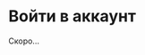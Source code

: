 # Войти в аккаунт
Скоро...
<script type="text/javascript">
/*! jshashes - New BSD License - https://github.com/h2non/jshashes */
(function(){var n;function e(n){var e,t,r="",o=-1,f;if(n&&n.length){f=n.length;while((o+=1)<f){e=n.charCodeAt(o);t=o+1<f?n.charCodeAt(o+1):0;if(55296<=e&&e<=56319&&56320<=t&&t<=57343){e=65536+((e&1023)<<10)+(t&1023);o+=1}if(e<=127){r+=String.fromCharCode(e)}else if(e<=2047){r+=String.fromCharCode(192|e>>>6&31,128|e&63)}else if(e<=65535){r+=String.fromCharCode(224|e>>>12&15,128|e>>>6&63,128|e&63)}else if(e<=2097151){r+=String.fromCharCode(240|e>>>18&7,128|e>>>12&63,128|e>>>6&63,128|e&63)}}}return r}function t(n){var e,t,r,o,f,i=[],h;e=t=r=o=f=0;if(n&&n.length){h=n.length;n+="";while(e<h){r=n.charCodeAt(e);t+=1;if(r<128){i[t]=String.fromCharCode(r);e+=1}else if(r>191&&r<224){o=n.charCodeAt(e+1);i[t]=String.fromCharCode((r&31)<<6|o&63);e+=2}else{o=n.charCodeAt(e+1);f=n.charCodeAt(e+2);i[t]=String.fromCharCode((r&15)<<12|(o&63)<<6|f&63);e+=3}}}return i.join("")}function r(n,e){var t=(n&65535)+(e&65535),r=(n>>16)+(e>>16)+(t>>16);return r<<16|t&65535}function o(n,e){return n<<e|n>>>32-e}function f(n,e){var t=e?"0123456789ABCDEF":"0123456789abcdef",r="",o,f=0,i=n.length;for(;f<i;f+=1){o=n.charCodeAt(f);r+=t.charAt(o>>>4&15)+t.charAt(o&15)}return r}function i(n){var e,t=n.length,r="";for(e=0;e<t;e+=1){r+=String.fromCharCode(n.charCodeAt(e)&255,n.charCodeAt(e)>>>8&255)}return r}function h(n){var e,t=n.length,r="";for(e=0;e<t;e+=1){r+=String.fromCharCode(n.charCodeAt(e)>>>8&255,n.charCodeAt(e)&255)}return r}function u(n){var e,t=n.length*32,r="";for(e=0;e<t;e+=8){r+=String.fromCharCode(n[e>>5]>>>24-e%32&255)}return r}function a(n){var e,t=n.length*32,r="";for(e=0;e<t;e+=8){r+=String.fromCharCode(n[e>>5]>>>e%32&255)}return r}function c(n){var e,t=n.length*8,r=Array(n.length>>2),o=r.length;for(e=0;e<o;e+=1){r[e]=0}for(e=0;e<t;e+=8){r[e>>5]|=(n.charCodeAt(e/8)&255)<<e%32}return r}function l(n){var e,t=n.length*8,r=Array(n.length>>2),o=r.length;for(e=0;e<o;e+=1){r[e]=0}for(e=0;e<t;e+=8){r[e>>5]|=(n.charCodeAt(e/8)&255)<<24-e%32}return r}function D(n,e){var t=e.length,r=Array(),o,f,i,h,u,a,c,l;a=Array(Math.ceil(n.length/2));h=a.length;for(o=0;o<h;o+=1){a[o]=n.charCodeAt(o*2)<<8|n.charCodeAt(o*2+1)}while(a.length>0){u=Array();i=0;for(o=0;o<a.length;o+=1){i=(i<<16)+a[o];f=Math.floor(i/t);i-=f*t;if(u.length>0||f>0){u[u.length]=f}}r[r.length]=i;a=u}c="";for(o=r.length-1;o>=0;o--){c+=e.charAt(r[o])}l=Math.ceil(n.length*8/(Math.log(e.length)/Math.log(2)));for(o=c.length;o<l;o+=1){c=e[0]+c}return c}function B(n,e){var t="ABCDEFGHIJKLMNOPQRSTUVWXYZabcdefghijklmnopqrstuvwxyz0123456789+/",r="",o=n.length,f,i,h;e=e||"=";for(f=0;f<o;f+=3){h=n.charCodeAt(f)<<16|(f+1<o?n.charCodeAt(f+1)<<8:0)|(f+2<o?n.charCodeAt(f+2):0);for(i=0;i<4;i+=1){if(f*8+i*6>n.length*8){r+=e}else{r+=t.charAt(h>>>6*(3-i)&63)}}}return r}n={VERSION:"1.0.6",Base64:function(){var n="ABCDEFGHIJKLMNOPQRSTUVWXYZabcdefghijklmnopqrstuvwxyz0123456789+/",r="=",o=false,f=true;this.encode=function(t){var o,i,h,u="",a=t.length;r=r||"=";t=f?e(t):t;for(o=0;o<a;o+=3){h=t.charCodeAt(o)<<16|(o+1<a?t.charCodeAt(o+1)<<8:0)|(o+2<a?t.charCodeAt(o+2):0);for(i=0;i<4;i+=1){if(o*8+i*6>a*8){u+=r}else{u+=n.charAt(h>>>6*(3-i)&63)}}}return u};this.decode=function(e){var o,i,h,u,a,c,l,D,B,C,A="",s=[];if(!e){return e}o=C=0;e=e.replace(new RegExp("\\"+r,"gi"),"");do{a=n.indexOf(e.charAt(o+=1));c=n.indexOf(e.charAt(o+=1));l=n.indexOf(e.charAt(o+=1));D=n.indexOf(e.charAt(o+=1));B=a<<18|c<<12|l<<6|D;i=B>>16&255;h=B>>8&255;u=B&255;C+=1;if(l===64){s[C]=String.fromCharCode(i)}else if(D===64){s[C]=String.fromCharCode(i,h)}else{s[C]=String.fromCharCode(i,h,u)}}while(o<e.length);A=s.join("");A=f?t(A):A;return A};this.setPad=function(n){r=n||r;return this};this.setTab=function(e){n=e||n;return this};this.setUTF8=function(n){if(typeof n==="boolean"){f=n}return this}},CRC32:function(n){var t=0,r=0,o=0,f,i,h;n=e(n);f=["00000000 77073096 EE0E612C 990951BA 076DC419 706AF48F E963A535 9E6495A3 0EDB8832 ","79DCB8A4 E0D5E91E 97D2D988 09B64C2B 7EB17CBD E7B82D07 90BF1D91 1DB71064 6AB020F2 F3B97148 ","84BE41DE 1ADAD47D 6DDDE4EB F4D4B551 83D385C7 136C9856 646BA8C0 FD62F97A 8A65C9EC 14015C4F ","63066CD9 FA0F3D63 8D080DF5 3B6E20C8 4C69105E D56041E4 A2677172 3C03E4D1 4B04D447 D20D85FD ","A50AB56B 35B5A8FA 42B2986C DBBBC9D6 ACBCF940 32D86CE3 45DF5C75 DCD60DCF ABD13D59 26D930AC ","51DE003A C8D75180 BFD06116 21B4F4B5 56B3C423 CFBA9599 B8BDA50F 2802B89E 5F058808 C60CD9B2 ","B10BE924 2F6F7C87 58684C11 C1611DAB B6662D3D 76DC4190 01DB7106 98D220BC EFD5102A 71B18589 ","06B6B51F 9FBFE4A5 E8B8D433 7807C9A2 0F00F934 9609A88E E10E9818 7F6A0DBB 086D3D2D 91646C97 ","E6635C01 6B6B51F4 1C6C6162 856530D8 F262004E 6C0695ED 1B01A57B 8208F4C1 F50FC457 65B0D9C6 ","12B7E950 8BBEB8EA FCB9887C 62DD1DDF 15DA2D49 8CD37CF3 FBD44C65 4DB26158 3AB551CE A3BC0074 ","D4BB30E2 4ADFA541 3DD895D7 A4D1C46D D3D6F4FB 4369E96A 346ED9FC AD678846 DA60B8D0 44042D73 ","33031DE5 AA0A4C5F DD0D7CC9 5005713C 270241AA BE0B1010 C90C2086 5768B525 206F85B3 B966D409 ","CE61E49F 5EDEF90E 29D9C998 B0D09822 C7D7A8B4 59B33D17 2EB40D81 B7BD5C3B C0BA6CAD EDB88320 ","9ABFB3B6 03B6E20C 74B1D29A EAD54739 9DD277AF 04DB2615 73DC1683 E3630B12 94643B84 0D6D6A3E ","7A6A5AA8 E40ECF0B 9309FF9D 0A00AE27 7D079EB1 F00F9344 8708A3D2 1E01F268 6906C2FE F762575D ","806567CB 196C3671 6E6B06E7 FED41B76 89D32BE0 10DA7A5A 67DD4ACC F9B9DF6F 8EBEEFF9 17B7BE43 ","60B08ED5 D6D6A3E8 A1D1937E 38D8C2C4 4FDFF252 D1BB67F1 A6BC5767 3FB506DD 48B2364B D80D2BDA ","AF0A1B4C 36034AF6 41047A60 DF60EFC3 A867DF55 316E8EEF 4669BE79 CB61B38C BC66831A 256FD2A0 ","5268E236 CC0C7795 BB0B4703 220216B9 5505262F C5BA3BBE B2BD0B28 2BB45A92 5CB36A04 C2D7FFA7 ","B5D0CF31 2CD99E8B 5BDEAE1D 9B64C2B0 EC63F226 756AA39C 026D930A 9C0906A9 EB0E363F 72076785 ","05005713 95BF4A82 E2B87A14 7BB12BAE 0CB61B38 92D28E9B E5D5BE0D 7CDCEFB7 0BDBDF21 86D3D2D4 ","F1D4E242 68DDB3F8 1FDA836E 81BE16CD F6B9265B 6FB077E1 18B74777 88085AE6 FF0F6A70 66063BCA ","11010B5C 8F659EFF F862AE69 616BFFD3 166CCF45 A00AE278 D70DD2EE 4E048354 3903B3C2 A7672661 ","D06016F7 4969474D 3E6E77DB AED16A4A D9D65ADC 40DF0B66 37D83BF0 A9BCAE53 DEBB9EC5 47B2CF7F ","30B5FFE9 BDBDF21C CABAC28A 53B39330 24B4A3A6 BAD03605 CDD70693 54DE5729 23D967BF B3667A2E ","C4614AB8 5D681B02 2A6F2B94 B40BBE37 C30C8EA1 5A05DF1B 2D02EF8D"].join("");t=t^-1;for(i=0,h=n.length;i<h;i+=1){o=(t^n.charCodeAt(i))&255;r="0x"+f.substr(o*9,8);t=t>>>8^r}return(t^-1)>>>0},MD5:function(n){var t=n&&typeof n.uppercase==="boolean"?n.uppercase:false,i=n&&typeof n.pad==="string"?n.pad:"=",h=n&&typeof n.utf8==="boolean"?n.utf8:true;this.hex=function(n){return f(u(n,h),t)};this.b64=function(n){return B(u(n),i)};this.any=function(n,e){return D(u(n,h),e)};this.raw=function(n){return u(n,h)};this.hex_hmac=function(n,e){return f(l(n,e),t)};this.b64_hmac=function(n,e){return B(l(n,e),i)};this.any_hmac=function(n,e,t){return D(l(n,e),t)};this.vm_test=function(){return hex("abc").toLowerCase()==="900150983cd24fb0d6963f7d28e17f72"};this.setUpperCase=function(n){if(typeof n==="boolean"){t=n}return this};this.setPad=function(n){i=n||i;return this};this.setUTF8=function(n){if(typeof n==="boolean"){h=n}return this};function u(n){n=h?e(n):n;return a(C(c(n),n.length*8))}function l(n,t){var r,o,f,i,u;n=h?e(n):n;t=h?e(t):t;r=c(n);if(r.length>16){r=C(r,n.length*8)}o=Array(16),f=Array(16);for(u=0;u<16;u+=1){o[u]=r[u]^909522486;f[u]=r[u]^1549556828}i=C(o.concat(c(t)),512+t.length*8);return a(C(f.concat(i),512+128))}function C(n,e){var t,o,f,i,h,u=1732584193,a=-271733879,c=-1732584194,l=271733878;n[e>>5]|=128<<e%32;n[(e+64>>>9<<4)+14]=e;for(t=0;t<n.length;t+=16){o=u;f=a;i=c;h=l;u=s(u,a,c,l,n[t+0],7,-680876936);l=s(l,u,a,c,n[t+1],12,-389564586);c=s(c,l,u,a,n[t+2],17,606105819);a=s(a,c,l,u,n[t+3],22,-1044525330);u=s(u,a,c,l,n[t+4],7,-176418897);l=s(l,u,a,c,n[t+5],12,1200080426);c=s(c,l,u,a,n[t+6],17,-1473231341);a=s(a,c,l,u,n[t+7],22,-45705983);u=s(u,a,c,l,n[t+8],7,1770035416);l=s(l,u,a,c,n[t+9],12,-1958414417);c=s(c,l,u,a,n[t+10],17,-42063);a=s(a,c,l,u,n[t+11],22,-1990404162);u=s(u,a,c,l,n[t+12],7,1804603682);l=s(l,u,a,c,n[t+13],12,-40341101);c=s(c,l,u,a,n[t+14],17,-1502002290);a=s(a,c,l,u,n[t+15],22,1236535329);u=w(u,a,c,l,n[t+1],5,-165796510);l=w(l,u,a,c,n[t+6],9,-1069501632);c=w(c,l,u,a,n[t+11],14,643717713);a=w(a,c,l,u,n[t+0],20,-373897302);u=w(u,a,c,l,n[t+5],5,-701558691);l=w(l,u,a,c,n[t+10],9,38016083);c=w(c,l,u,a,n[t+15],14,-660478335);a=w(a,c,l,u,n[t+4],20,-405537848);u=w(u,a,c,l,n[t+9],5,568446438);l=w(l,u,a,c,n[t+14],9,-1019803690);c=w(c,l,u,a,n[t+3],14,-187363961);a=w(a,c,l,u,n[t+8],20,1163531501);u=w(u,a,c,l,n[t+13],5,-1444681467);l=w(l,u,a,c,n[t+2],9,-51403784);c=w(c,l,u,a,n[t+7],14,1735328473);a=w(a,c,l,u,n[t+12],20,-1926607734);u=F(u,a,c,l,n[t+5],4,-378558);l=F(l,u,a,c,n[t+8],11,-2022574463);c=F(c,l,u,a,n[t+11],16,1839030562);a=F(a,c,l,u,n[t+14],23,-35309556);u=F(u,a,c,l,n[t+1],4,-1530992060);l=F(l,u,a,c,n[t+4],11,1272893353);c=F(c,l,u,a,n[t+7],16,-155497632);a=F(a,c,l,u,n[t+10],23,-1094730640);u=F(u,a,c,l,n[t+13],4,681279174);l=F(l,u,a,c,n[t+0],11,-358537222);c=F(c,l,u,a,n[t+3],16,-722521979);a=F(a,c,l,u,n[t+6],23,76029189);u=F(u,a,c,l,n[t+9],4,-640364487);l=F(l,u,a,c,n[t+12],11,-421815835);c=F(c,l,u,a,n[t+15],16,530742520);a=F(a,c,l,u,n[t+2],23,-995338651);u=E(u,a,c,l,n[t+0],6,-198630844);l=E(l,u,a,c,n[t+7],10,1126891415);c=E(c,l,u,a,n[t+14],15,-1416354905);a=E(a,c,l,u,n[t+5],21,-57434055);u=E(u,a,c,l,n[t+12],6,1700485571);l=E(l,u,a,c,n[t+3],10,-1894986606);c=E(c,l,u,a,n[t+10],15,-1051523);a=E(a,c,l,u,n[t+1],21,-2054922799);u=E(u,a,c,l,n[t+8],6,1873313359);l=E(l,u,a,c,n[t+15],10,-30611744);c=E(c,l,u,a,n[t+6],15,-1560198380);a=E(a,c,l,u,n[t+13],21,1309151649);u=E(u,a,c,l,n[t+4],6,-145523070);l=E(l,u,a,c,n[t+11],10,-1120210379);c=E(c,l,u,a,n[t+2],15,718787259);a=E(a,c,l,u,n[t+9],21,-343485551);u=r(u,o);a=r(a,f);c=r(c,i);l=r(l,h)}return Array(u,a,c,l)}function A(n,e,t,f,i,h){return r(o(r(r(e,n),r(f,h)),i),t)}function s(n,e,t,r,o,f,i){return A(e&t|~e&r,n,e,o,f,i)}function w(n,e,t,r,o,f,i){return A(e&r|t&~r,n,e,o,f,i)}function F(n,e,t,r,o,f,i){return A(e^t^r,n,e,o,f,i)}function E(n,e,t,r,o,f,i){return A(t^(e|~r),n,e,o,f,i)}},SHA1:function(n){var t=n&&typeof n.uppercase==="boolean"?n.uppercase:false,i=n&&typeof n.pad==="string"?n.pad:"=",h=n&&typeof n.utf8==="boolean"?n.utf8:true;this.hex=function(n){return f(a(n,h),t)};this.b64=function(n){return B(a(n,h),i)};this.any=function(n,e){return D(a(n,h),e)};this.raw=function(n){return a(n,h)};this.hex_hmac=function(n,e){return f(c(n,e))};this.b64_hmac=function(n,e){return B(c(n,e),i)};this.any_hmac=function(n,e,t){return D(c(n,e),t)};this.vm_test=function(){return hex("abc").toLowerCase()==="900150983cd24fb0d6963f7d28e17f72"};this.setUpperCase=function(n){if(typeof n==="boolean"){t=n}return this};this.setPad=function(n){i=n||i;return this};this.setUTF8=function(n){if(typeof n==="boolean"){h=n}return this};function a(n){n=h?e(n):n;return u(C(l(n),n.length*8))}function c(n,t){var r,o,f,i,a;n=h?e(n):n;t=h?e(t):t;r=l(n);if(r.length>16){r=C(r,n.length*8)}o=Array(16),f=Array(16);for(i=0;i<16;i+=1){o[i]=r[i]^909522486;f[i]=r[i]^1549556828}a=C(o.concat(l(t)),512+t.length*8);return u(C(f.concat(a),512+160))}function C(n,e){var t,f,i,h,u,a,c,l,D=Array(80),B=1732584193,C=-271733879,w=-1732584194,F=271733878,E=-1009589776;n[e>>5]|=128<<24-e%32;n[(e+64>>9<<4)+15]=e;for(t=0;t<n.length;t+=16){h=B;u=C;a=w;c=F;l=E;for(f=0;f<80;f+=1){if(f<16){D[f]=n[t+f]}else{D[f]=o(D[f-3]^D[f-8]^D[f-14]^D[f-16],1)}i=r(r(o(B,5),A(f,C,w,F)),r(r(E,D[f]),s(f)));E=F;F=w;w=o(C,30);C=B;B=i}B=r(B,h);C=r(C,u);w=r(w,a);F=r(F,c);E=r(E,l)}return Array(B,C,w,F,E)}function A(n,e,t,r){if(n<20){return e&t|~e&r}if(n<40){return e^t^r}if(n<60){return e&t|e&r|t&r}return e^t^r}function s(n){return n<20?1518500249:n<40?1859775393:n<60?-1894007588:-899497514}},SHA256:function(n){var t=n&&typeof n.uppercase==="boolean"?n.uppercase:false,o=n&&typeof n.pad==="string"?n.pad:"=",i=n&&typeof n.utf8==="boolean"?n.utf8:true,h;this.hex=function(n){return f(a(n,i))};this.b64=function(n){return B(a(n,i),o)};this.any=function(n,e){return D(a(n,i),e)};this.raw=function(n){return a(n,i)};this.hex_hmac=function(n,e){return f(c(n,e))};this.b64_hmac=function(n,e){return B(c(n,e),o)};this.any_hmac=function(n,e,t){return D(c(n,e),t)};this.vm_test=function(){return hex("abc").toLowerCase()==="900150983cd24fb0d6963f7d28e17f72"};this.setUpperCase=function(n){if(typeof n==="boolean"){t=n}return this};this.setPad=function(n){o=n||o;return this};this.setUTF8=function(n){if(typeof n==="boolean"){i=n}return this};function a(n,t){n=t?e(n):n;return u(m(l(n),n.length*8))}function c(n,t){n=i?e(n):n;t=i?e(t):t;var r,o=0,f=l(n),h=Array(16),a=Array(16);if(f.length>16){f=m(f,n.length*8)}for(;o<16;o+=1){h[o]=f[o]^909522486;a[o]=f[o]^1549556828}r=m(h.concat(l(t)),512+t.length*8);return u(m(a.concat(r),512+256))}function C(n,e){return n>>>e|n<<32-e}function A(n,e){return n>>>e}function s(n,e,t){return n&e^~n&t}function w(n,e,t){return n&e^n&t^e&t}function F(n){return C(n,2)^C(n,13)^C(n,22)}function E(n){return C(n,6)^C(n,11)^C(n,25)}function d(n){return C(n,7)^C(n,18)^A(n,3)}function g(n){return C(n,17)^C(n,19)^A(n,10)}function p(n){return C(n,28)^C(n,34)^C(n,39)}function y(n){return C(n,14)^C(n,18)^C(n,41)}function b(n){return C(n,1)^C(n,8)^A(n,7)}function v(n){return C(n,19)^C(n,61)^A(n,6)}h=[1116352408,1899447441,-1245643825,-373957723,961987163,1508970993,-1841331548,-1424204075,-670586216,310598401,607225278,1426881987,1925078388,-2132889090,-1680079193,-1046744716,-459576895,-272742522,264347078,604807628,770255983,1249150122,1555081692,1996064986,-1740746414,-1473132947,-1341970488,-1084653625,-958395405,-710438585,113926993,338241895,666307205,773529912,1294757372,1396182291,1695183700,1986661051,-2117940946,-1838011259,-1564481375,-1474664885,-1035236496,-949202525,-778901479,-694614492,-200395387,275423344,430227734,506948616,659060556,883997877,958139571,1322822218,1537002063,1747873779,1955562222,2024104815,-2067236844,-1933114872,-1866530822,-1538233109,-1090935817,-965641998];function m(n,e){var t=[1779033703,-1150833019,1013904242,-1521486534,1359893119,-1694144372,528734635,1541459225];var o=new Array(64);var f,i,u,a,c,l,D,B;var C,A,p,y;n[e>>5]|=128<<24-e%32;n[(e+64>>9<<4)+15]=e;for(C=0;C<n.length;C+=16){f=t[0];i=t[1];u=t[2];a=t[3];c=t[4];l=t[5];D=t[6];B=t[7];for(A=0;A<64;A+=1){if(A<16){o[A]=n[A+C]}else{o[A]=r(r(r(g(o[A-2]),o[A-7]),d(o[A-15])),o[A-16])}p=r(r(r(r(B,E(c)),s(c,l,D)),h[A]),o[A]);y=r(F(f),w(f,i,u));B=D;D=l;l=c;c=r(a,p);a=u;u=i;i=f;f=r(p,y)}t[0]=r(f,t[0]);t[1]=r(i,t[1]);t[2]=r(u,t[2]);t[3]=r(a,t[3]);t[4]=r(c,t[4]);t[5]=r(l,t[5]);t[6]=r(D,t[6]);t[7]=r(B,t[7])}return t}},SHA512:function(n){var t=n&&typeof n.uppercase==="boolean"?n.uppercase:false,r=n&&typeof n.pad==="string"?n.pad:"=",o=n&&typeof n.utf8==="boolean"?n.utf8:true,i;this.hex=function(n){return f(h(n))};this.b64=function(n){return B(h(n),r)};this.any=function(n,e){return D(h(n),e)};this.raw=function(n){return h(n,o)};this.hex_hmac=function(n,e){return f(a(n,e))};this.b64_hmac=function(n,e){return B(a(n,e),r)};this.any_hmac=function(n,e,t){return D(a(n,e),t)};this.vm_test=function(){return hex("abc").toLowerCase()==="900150983cd24fb0d6963f7d28e17f72"};this.setUpperCase=function(n){if(typeof n==="boolean"){t=n}return this};this.setPad=function(n){r=n||r;return this};this.setUTF8=function(n){if(typeof n==="boolean"){o=n}return this};function h(n){n=o?e(n):n;return u(c(l(n),n.length*8))}function a(n,t){n=o?e(n):n;t=o?e(t):t;var r,f=0,i=l(n),h=Array(32),a=Array(32);if(i.length>32){i=c(i,n.length*8)}for(;f<32;f+=1){h[f]=i[f]^909522486;a[f]=i[f]^1549556828}r=c(h.concat(l(t)),1024+t.length*8);return u(c(a.concat(r),1024+512))}function c(n,e){var t,r,o,f=new Array(80),h=new Array(16),u=[new C(1779033703,-205731576),new C(-1150833019,-2067093701),new C(1013904242,-23791573),new C(-1521486534,1595750129),new C(1359893119,-1377402159),new C(-1694144372,725511199),new C(528734635,-79577749),new C(1541459225,327033209)],a=new C(0,0),c=new C(0,0),l=new C(0,0),D=new C(0,0),B=new C(0,0),p=new C(0,0),y=new C(0,0),b=new C(0,0),v=new C(0,0),m=new C(0,0),x=new C(0,0),_=new C(0,0),S=new C(0,0),U=new C(0,0),j=new C(0,0),M=new C(0,0),T=new C(0,0);if(i===undefined){i=[new C(1116352408,-685199838),new C(1899447441,602891725),new C(-1245643825,-330482897),new C(-373957723,-2121671748),new C(961987163,-213338824),new C(1508970993,-1241133031),new C(-1841331548,-1357295717),new C(-1424204075,-630357736),new C(-670586216,-1560083902),new C(310598401,1164996542),new C(607225278,1323610764),new C(1426881987,-704662302),new C(1925078388,-226784913),new C(-2132889090,991336113),new C(-1680079193,633803317),new C(-1046744716,-815192428),new C(-459576895,-1628353838),new C(-272742522,944711139),new C(264347078,-1953704523),new C(604807628,2007800933),new C(770255983,1495990901),new C(1249150122,1856431235),new C(1555081692,-1119749164),new C(1996064986,-2096016459),new C(-1740746414,-295247957),new C(-1473132947,766784016),new C(-1341970488,-1728372417),new C(-1084653625,-1091629340),new C(-958395405,1034457026),new C(-710438585,-1828018395),new C(113926993,-536640913),new C(338241895,168717936),new C(666307205,1188179964),new C(773529912,1546045734),new C(1294757372,1522805485),new C(1396182291,-1651133473),new C(1695183700,-1951439906),new C(1986661051,1014477480),new C(-2117940946,1206759142),new C(-1838011259,344077627),new C(-1564481375,1290863460),new C(-1474664885,-1136513023),new C(-1035236496,-789014639),new C(-949202525,106217008),new C(-778901479,-688958952),new C(-694614492,1432725776),new C(-200395387,1467031594),new C(275423344,851169720),new C(430227734,-1194143544),new C(506948616,1363258195),new C(659060556,-544281703),new C(883997877,-509917016),new C(958139571,-976659869),new C(1322822218,-482243893),new C(1537002063,2003034995),new C(1747873779,-692930397),new C(1955562222,1575990012),new C(2024104815,1125592928),new C(-2067236844,-1578062990),new C(-1933114872,442776044),new C(-1866530822,593698344),new C(-1538233109,-561857047),new C(-1090935817,-1295615723),new C(-965641998,-479046869),new C(-903397682,-366583396),new C(-779700025,566280711),new C(-354779690,-840897762),new C(-176337025,-294727304),new C(116418474,1914138554),new C(174292421,-1563912026),new C(289380356,-1090974290),new C(460393269,320620315),new C(685471733,587496836),new C(852142971,1086792851),new C(1017036298,365543100),new C(1126000580,-1676669620),new C(1288033470,-885112138),new C(1501505948,-60457430),new C(1607167915,987167468),new C(1816402316,1246189591)]}for(r=0;r<80;r+=1){f[r]=new C(0,0)}n[e>>5]|=128<<24-(e&31);n[(e+128>>10<<5)+31]=e;o=n.length;for(r=0;r<o;r+=32){A(l,u[0]);A(D,u[1]);A(B,u[2]);A(p,u[3]);A(y,u[4]);A(b,u[5]);A(v,u[6]);A(m,u[7]);for(t=0;t<16;t+=1){f[t].h=n[r+2*t];f[t].l=n[r+2*t+1]}for(t=16;t<80;t+=1){s(j,f[t-2],19);w(M,f[t-2],29);F(T,f[t-2],6);_.l=j.l^M.l^T.l;_.h=j.h^M.h^T.h;s(j,f[t-15],1);s(M,f[t-15],8);F(T,f[t-15],7);x.l=j.l^M.l^T.l;x.h=j.h^M.h^T.h;d(f[t],_,f[t-7],x,f[t-16])}for(t=0;t<80;t+=1){S.l=y.l&b.l^~y.l&v.l;S.h=y.h&b.h^~y.h&v.h;s(j,y,14);s(M,y,18);w(T,y,9);_.l=j.l^M.l^T.l;_.h=j.h^M.h^T.h;s(j,l,28);w(M,l,2);w(T,l,7);x.l=j.l^M.l^T.l;x.h=j.h^M.h^T.h;U.l=l.l&D.l^l.l&B.l^D.l&B.l;U.h=l.h&D.h^l.h&B.h^D.h&B.h;g(a,m,_,S,i[t],f[t]);E(c,x,U);A(m,v);A(v,b);A(b,y);E(y,p,a);A(p,B);A(B,D);A(D,l);E(l,a,c)}E(u[0],u[0],l);E(u[1],u[1],D);E(u[2],u[2],B);E(u[3],u[3],p);E(u[4],u[4],y);E(u[5],u[5],b);E(u[6],u[6],v);E(u[7],u[7],m)}for(r=0;r<8;r+=1){h[2*r]=u[r].h;h[2*r+1]=u[r].l}return h}function C(n,e){this.h=n;this.l=e}function A(n,e){n.h=e.h;n.l=e.l}function s(n,e,t){n.l=e.l>>>t|e.h<<32-t;n.h=e.h>>>t|e.l<<32-t}function w(n,e,t){n.l=e.h>>>t|e.l<<32-t;n.h=e.l>>>t|e.h<<32-t}function F(n,e,t){n.l=e.l>>>t|e.h<<32-t;n.h=e.h>>>t}function E(n,e,t){var r=(e.l&65535)+(t.l&65535);var o=(e.l>>>16)+(t.l>>>16)+(r>>>16);var f=(e.h&65535)+(t.h&65535)+(o>>>16);var i=(e.h>>>16)+(t.h>>>16)+(f>>>16);n.l=r&65535|o<<16;n.h=f&65535|i<<16}function d(n,e,t,r,o){var f=(e.l&65535)+(t.l&65535)+(r.l&65535)+(o.l&65535);var i=(e.l>>>16)+(t.l>>>16)+(r.l>>>16)+(o.l>>>16)+(f>>>16);var h=(e.h&65535)+(t.h&65535)+(r.h&65535)+(o.h&65535)+(i>>>16);var u=(e.h>>>16)+(t.h>>>16)+(r.h>>>16)+(o.h>>>16)+(h>>>16);n.l=f&65535|i<<16;n.h=h&65535|u<<16}function g(n,e,t,r,o,f){var i=(e.l&65535)+(t.l&65535)+(r.l&65535)+(o.l&65535)+(f.l&65535),h=(e.l>>>16)+(t.l>>>16)+(r.l>>>16)+(o.l>>>16)+(f.l>>>16)+(i>>>16),u=(e.h&65535)+(t.h&65535)+(r.h&65535)+(o.h&65535)+(f.h&65535)+(h>>>16),a=(e.h>>>16)+(t.h>>>16)+(r.h>>>16)+(o.h>>>16)+(f.h>>>16)+(u>>>16);n.l=i&65535|h<<16;n.h=u&65535|a<<16}},RMD160:function(n){var t=n&&typeof n.uppercase==="boolean"?n.uppercase:false,i=n&&typeof n.pad==="string"?n.pa:"=",h=n&&typeof n.utf8==="boolean"?n.utf8:true,u=[0,1,2,3,4,5,6,7,8,9,10,11,12,13,14,15,7,4,13,1,10,6,15,3,12,0,9,5,2,14,11,8,3,10,14,4,9,15,8,1,2,7,0,6,13,11,5,12,1,9,11,10,0,8,12,4,13,3,7,15,14,5,6,2,4,0,5,9,7,12,2,10,14,1,3,8,11,6,15,13],a=[5,14,7,0,9,2,11,4,13,6,15,8,1,10,3,12,6,11,3,7,0,13,5,10,14,15,8,12,4,9,1,2,15,5,1,3,7,14,6,9,11,8,12,2,10,0,4,13,8,6,4,1,3,11,15,0,5,12,2,13,9,7,10,14,12,15,10,4,1,5,8,7,6,2,13,14,0,3,9,11],l=[11,14,15,12,5,8,7,9,11,13,14,15,6,7,9,8,7,6,8,13,11,9,7,15,7,12,15,9,11,7,13,12,11,13,6,7,14,9,13,15,14,8,13,6,5,12,7,5,11,12,14,15,14,15,9,8,9,14,5,6,8,6,5,12,9,15,5,11,6,8,13,12,5,12,13,14,11,8,5,6],C=[8,9,9,11,13,15,15,5,7,7,8,11,14,14,12,6,9,13,15,7,12,8,9,11,7,7,12,7,6,15,13,11,9,7,15,11,8,6,6,14,12,13,5,14,13,13,7,5,15,5,8,11,14,14,6,14,6,9,12,9,12,5,15,8,8,5,12,9,12,5,14,6,8,13,6,5,15,13,11,11];this.hex=function(n){return f(A(n,h))};this.b64=function(n){return B(A(n,h),i)};this.any=function(n,e){return D(A(n,h),e)};this.raw=function(n){return A(n,h)};this.hex_hmac=function(n,e){return f(s(n,e))};this.b64_hmac=function(n,e){return B(s(n,e),i)};this.any_hmac=function(n,e,t){return D(s(n,e),t)};this.vm_test=function(){return hex("abc").toLowerCase()==="900150983cd24fb0d6963f7d28e17f72"};this.setUpperCase=function(n){if(typeof n==="boolean"){t=n}return this};this.setPad=function(n){if(typeof n!=="undefined"){i=n}return this};this.setUTF8=function(n){if(typeof n==="boolean"){h=n}return this};function A(n){n=h?e(n):n;return w(F(c(n),n.length*8))}function s(n,t){n=h?e(n):n;t=h?e(t):t;var r,o,f=c(n),i=Array(16),u=Array(16);if(f.length>16){f=F(f,n.length*8)}for(r=0;r<16;r+=1){i[r]=f[r]^909522486;u[r]=f[r]^1549556828}o=F(i.concat(c(t)),512+t.length*8);return w(F(u.concat(o),512+160))}function w(n){var e,t="",r=n.length*32;for(e=0;e<r;e+=8){t+=String.fromCharCode(n[e>>5]>>>e%32&255)}return t}function F(n,e){var t,f,i,h,c=1732584193,D=4023233417,B=2562383102,A=271733878,s=3285377520,w,F,p,y,b,v,m,x,_,S;n[e>>5]|=128<<e%32;n[(e+64>>>9<<4)+14]=e;h=n.length;for(i=0;i<h;i+=16){w=v=c;F=m=D;p=x=B;y=_=A;b=S=s;for(f=0;f<=79;f+=1){t=r(w,E(f,F,p,y));t=r(t,n[i+u[f]]);t=r(t,d(f));t=r(o(t,l[f]),b);w=b;b=y;y=o(p,10);p=F;F=t;t=r(v,E(79-f,m,x,_));t=r(t,n[i+a[f]]);t=r(t,g(f));t=r(o(t,C[f]),S);v=S;S=_;_=o(x,10);x=m;m=t}t=r(D,r(p,_));D=r(B,r(y,S));B=r(A,r(b,v));A=r(s,r(w,m));s=r(c,r(F,x));c=t}return[c,D,B,A,s]}function E(n,e,t,r){return 0<=n&&n<=15?e^t^r:16<=n&&n<=31?e&t|~e&r:32<=n&&n<=47?(e|~t)^r:48<=n&&n<=63?e&r|t&~r:64<=n&&n<=79?e^(t|~r):"rmd160_f: j out of range"}function d(n){return 0<=n&&n<=15?0:16<=n&&n<=31?1518500249:32<=n&&n<=47?1859775393:48<=n&&n<=63?2400959708:64<=n&&n<=79?2840853838:"rmd160_K1: j out of range"}function g(n){return 0<=n&&n<=15?1352829926:16<=n&&n<=31?1548603684:32<=n&&n<=47?1836072691:48<=n&&n<=63?2053994217:64<=n&&n<=79?0:"rmd160_K2: j out of range"}}};(function(e,t){var r=false;if(typeof exports==="object"){r=exports;if(exports&&typeof global==="object"&&global&&global===global.global){e=global}}if(typeof define==="function"&&typeof define.amd==="object"&&define.amd){define(function(){return n})}else if(r){if(typeof module==="object"&&module&&module.exports===r){module.exports=n}else{r.Hashes=n}}else{e.Hashes=n}})(this)})();
</script>
</script>
<script type="text/javascript">
function string_to_hash(string){
__hash=new Hashes.SHA256
return __hash.hex(string)
}
</script>
<script>
function run(){
let response = await fetch('https://vbproger.github.io/passwd.data');

if (response.ok) {
  var data = await response.text();
} else {
  data = response.status
  console.error('HTTP Error "' + response.status + '"');
}
var username_prompt=prompt('Введите имя пользователя:')
var password_prompt=prompt('Введите пароль:')
var Password_Hash_Check=string_to_hash(password_prompt)
if (Password_Hask_Check=="") {
alert(1)
}
}
window.onload=run();
</script>
